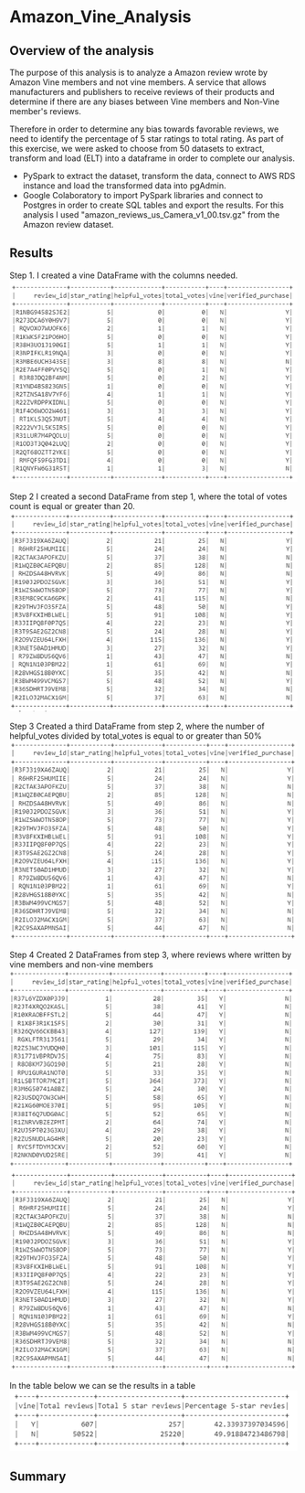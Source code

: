 # Amazon_Vine_Analysis


## Overview of the analysis
The purpose of this analysis is to analyze a Amazon review wrote by Amazon Vine members and not vine members. A service that allows manufacturers and publishers to receive reviews of their products and determine if there are any biases between Vine members and Non-Vine member's reviews.

Therefore in order to determine any bias towards favorable reviews, we need to identify the percentage of 5 star ratings to total rating. As part of this exercise, we were asked to choose from 50 datasets to extract, transform and load (ELT) into a dataframe in order to complete our analysis.  
- PySpark to extract the dataset, transform the data, connect to AWS RDS instance and load the transformed data into pgAdmin.
- Google Colaboratory to import PySpark libraries and connect to Postgres in order to create SQL tables and export the results.
For this analysis I used "amazon_reviews_us_Camera_v1_00.tsv.gz" from the Amazon review dataset. 


## Results 
Step 1.
I created a vine DataFrame with the columns needed. 
![vine_df](Resources/vine_df.png)  

Step 2
I created a second DataFrame from step 1, where the total of votes count is equal or greater than 20.
![20_df](Resources/20_df.png) 

Step 3
Created a third DataFrame from step 2, where the number of helpful_votes divided by total_votes is equal to or greater than 50%
![50_df](Resources/50_df.png)

Step 4
Created 2 DataFrames from step 3, where reviews where written by vine members and non-vine members
![yes_vine](Resources/yes_vine.png)
![no_vine](Resources/no_vine.png)

In the table below we can se the results in a table 
![table_r](Resources/table_r.png)

## Summary


